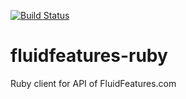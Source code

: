 [![Build Status](https://secure.travis-ci.org/liquidautumn/fluidfeatures-ruby.png)](http://travis-ci.org/liquidautumn/fluidfeatures-ruby)

fluidfeatures-ruby
===================

Ruby client for API of FluidFeatures.com

